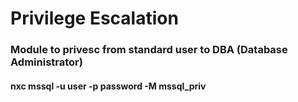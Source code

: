 # Privilege Escalation

### Module to privesc from standard user to DBA (Database Administrator)

#### nxc mssql <ip> -u user -p password -M mssql_priv
